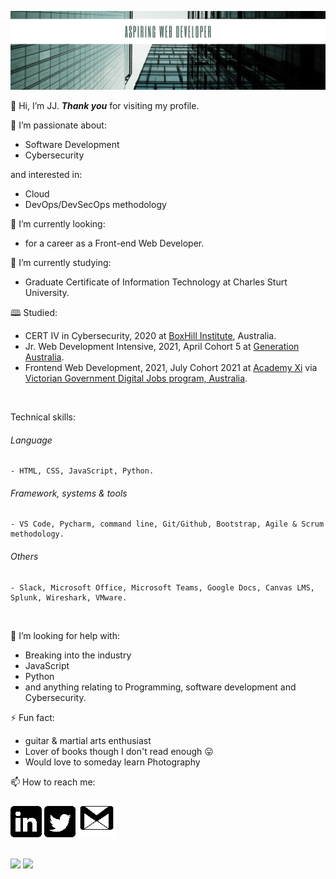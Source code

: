 ![](images/github.png)
  
👋 Hi, I’m JJ. **_Thank you_** for visiting my profile.

👀 I’m passionate about:

   - Software Development
   - Cybersecurity

and interested in:

   - Cloud 
   - DevOps/DevSecOps methodology

🔭 I’m currently looking:

   - for a career as a Front-end Web Developer.

🌱 I’m currently studying:

   - Graduate Certificate of Information Technology at Charles Sturt University.

🕮 Studied:

   - CERT IV in Cybersecurity, 2020 at [BoxHill Institute](https://www.boxhill.edu.au/courses/certificate-iv-in-cyber-security-ct416-d/), Australia.
   - Jr. Web Development Intensive, 2021, April Cohort 5 at [Generation Australia](https://australia.generation.org/programs/become-a-web-developer/).
   - Frontend Web Development, 2021, July Cohort 2021 at [Academy Xi](https://www.credly.com/badges/1f44a640-2c05-45f9-8da4-9319f6442a6b) via [Victorian Government Digital Jobs program, Australia](https://djpr.vic.gov.au/digital-jobs).
<br>

Technical skills:
###### Language
    - HTML, CSS, JavaScript, Python. 
###### Framework, systems & tools
    - VS Code, Pycharm, command line, Git/Github, Bootstrap, Agile & Scrum methodology.
###### Others
    - Slack, Microsoft Office, Microsoft Teams, Google Docs, Canvas LMS, Splunk, Wireshark, VMware.
<br>

🤔 I’m looking for help with:

   - Breaking into the industry
   - JavaScript
   - Python
   - and anything relating to Programming, software development and Cybersecurity.

⚡ Fun fact:

   - guitar & martial arts enthusiast 
   - Lover of books though I don't read enough 😛 
   - Would love to someday learn Photography

📫 How to reach me:

[![](images/linkedin50x50.png)](https://www.linkedin.com/in/IamJJChang/)
[![](images/twitter50x50.png)](https://twitter.com/IamJJChang)
[![](images/email_60x60.png)](mailto:jc@orbsdigital.com)

<br>
<div>
<img src="https://github-readme-stats.vercel.app/api/top-langs?username=Jayz-lab&show_icons=true&theme=radical" height="200">
<img src="https://github-readme-stats.vercel.app/api?username=Jayz-lab&show_icons=true&theme=radical" height="200">
</div>


<!---
Jayz-lab/Jayz-lab is a ✨ special ✨ repository because its `README.md` (this file) appears on your GitHub profile.
You can click the Preview link to take a look at your changes.
- 🔭 I’m currently working on …
- 🌱 I’m currently learning …
- 👯 I’m looking to collaborate on …
- 🤔 I’m looking for help with …
- 💬 Ask me about …
- 📫 How to reach me: …
- 😄 Pronouns: …
- ⚡ Fun fact: …
https://sarah-hart-landolt.medium.com/6-easy-steps-to-create-a-beautiful-github-profile-readme-edc7840b2c7
https://www.iconfinder.com/social-media-icons
https://docs.github.com/en/github/writing-on-github/getting-started-with-writing-and-formatting-on-github/basic-writing-and-formatting-syntax

syntax for spacing in filename.png -> ![](images/linkedin%20filename.png) %20
![top-langs](https://github-readme-stats.vercel.app/api/top-langs?username=Jayz-lab&show_icons=true&theme=radical)
![github stats](https://github-readme-stats.vercel.app/api?username=Jayz-lab&show_icons=true&theme=radical)
--->
